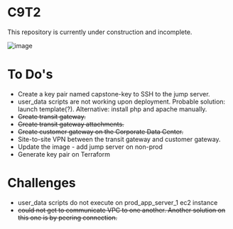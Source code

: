 # C9T2

This repository is currently under construction and incomplete.

![image](https://github.com/kalibri-actual/fields-c9t2-capstone/assets/155348375/d6d73526-acbb-4450-ac56-5da6c48ca5d7)

# To Do's
- Create a key pair named capstone-key to SSH to the jump server.
- user_data scripts are not working upon deployment. Probable solution: launch template(?). Alternative: install php and apache manually.
- ~~Create transit gateway.~~
- ~~Create transit gateway attachments.~~
- ~~Create customer gateway on the Corporate Data Center.~~
- Site-to-site VPN between the transit gateway and customer gateway.
- Update the image - add jump server on non-prod
- Generate key pair on Terraform

# Challenges
- user_data scripts do not execute on prod_app_server_1 ec2 instance
- ~~could not get to communicate VPC to one another. Another solution on this one is by peering connection.~~
